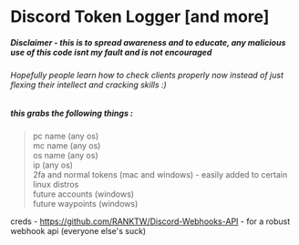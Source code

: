 # Discord Token Logger [and more]

##### Disclaimer - this is to spread awareness and to educate, any malicious use of this code isnt my fault and is not encouraged

###### Hopefully people learn how to check clients properly now instead of just flexing their intellect and cracking skills :)

##### this grabs the following things : 
> pc name (any os)<br />
> mc name (any os)<br />
> os name (any os)<br />
> ip (any os)<br />
> 2fa and normal tokens (mac and windows) - easily added to certain linux distros<br />
> future accounts (windows)<br />
> future waypoints (windows)<br />

creds -
https://github.com/RANKTW/Discord-Webhooks-API - for a robust webhook api (everyone else's suck)
